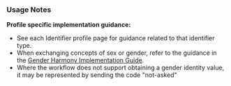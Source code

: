 ### Usage Notes

**Profile specific implementation guidance:**
- See each Identifier profile page for guidance related to that identifier type.
- When exchanging concepts of sex or gender, refer to the guidance in the [Gender Harmony Implementation Guide](http://hl7.org/xprod/ig/uv/gender-harmony/).
- Where the workflow does not support obtaining a gender identity value, it may be represented by sending the code "not-asked" 